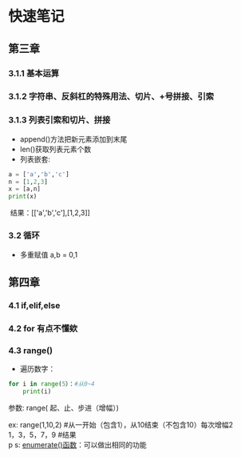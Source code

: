 # 快速笔记

## 第三章

### 3.1.1	基本运算

### 3.1.2	字符串、反斜杠的特殊用法、切片、+号拼接、引索

### 3.1.3    列表引索和切片、拼接
- append()方法把新元素添加到末尾
- len()获取列表元素个数
- 列表嵌套:
```python
a = ['a','b','c']
n = [1,2,3]
x = [a,n]
print(x) 
```
​	结果：[['a','b','c'],[1,2,3]]
### 3.2     循环       
- 多重赋值 a,b = 0,1

## 第四章
### 4.1     if,elif,else
### 4.2     for 有点不懂欸
### 4.3     range() 
- 遍历数字：
```python
for i in range(5）：#从0~4
	print(i)
```
参数:    range( 起、止、步进（增幅）)  

ex:		range(1,10,2)              #从一开始（包含1），从10结束（不包含10）每次增幅2  
	         1，3，5，7，9           #结果  
p s:		[enumerate()函数](https://docs.python.org/zh-cn/3/library/functions.html#enumerate )：可以做出相同的功能  







